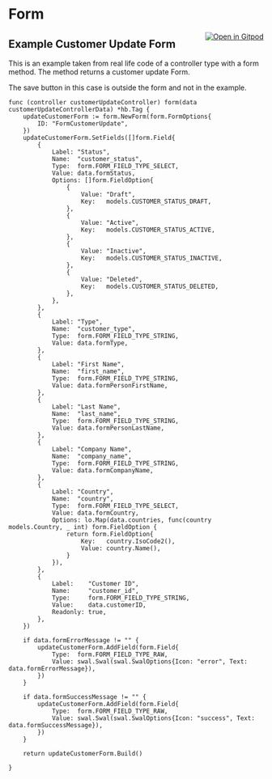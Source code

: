 # Form

<a href="https://gitpod.io/#https://github.com/gouniverse/form" target="_blank" style="float:right;"><img src="https://gitpod.io/button/open-in-gitpod.svg" alt="Open in Gitpod" loading="lazy"></a>

## Example Customer Update Form

This is an example taken from real life code of a controller type with a form method. The method returns a customer update Form.

The save button in this case is outside the form and not in the example.

```
func (controller customerUpdateController) form(data customerUpdateControllerData) *hb.Tag {
	updateCustomerForm := form.NewForm(form.FormOptions{
		ID: "FormCustomerUpdate",
	})
	updateCustomerForm.SetFields([]form.Field{
		{
			Label: "Status",
			Name:  "customer_status",
			Type:  form.FORM_FIELD_TYPE_SELECT,
			Value: data.formStatus,
			Options: []form.FieldOption{
				{
					Value: "Draft",
					Key:   models.CUSTOMER_STATUS_DRAFT,
				},
				{
					Value: "Active",
					Key:   models.CUSTOMER_STATUS_ACTIVE,
				},
				{
					Value: "Inactive",
					Key:   models.CUSTOMER_STATUS_INACTIVE,
				},
				{
					Value: "Deleted",
					Key:   models.CUSTOMER_STATUS_DELETED,
				},
			},
		},
		{
			Label: "Type",
			Name:  "customer_type",
			Type:  form.FORM_FIELD_TYPE_STRING,
			Value: data.formType,
		},
		{
			Label: "First Name",
			Name:  "first_name",
			Type:  form.FORM_FIELD_TYPE_STRING,
			Value: data.formPersonFirstName,
		},
		{
			Label: "Last Name",
			Name:  "last_name",
			Type:  form.FORM_FIELD_TYPE_STRING,
			Value: data.formPersonLastName,
		},
		{
			Label: "Company Name",
			Name:  "company_name",
			Type:  form.FORM_FIELD_TYPE_STRING,
			Value: data.formCompanyName,
		},
		{
			Label: "Country",
			Name:  "country",
			Type:  form.FORM_FIELD_TYPE_SELECT,
			Value: data.formCountry,
			Options: lo.Map(data.countries, func(country models.Country, _ int) form.FieldOption {
				return form.FieldOption{
					Key:   country.IsoCode2(),
					Value: country.Name(),
				}
			}),
		},
		{
			Label:    "Customer ID",
			Name:     "customer_id",
			Type:     form.FORM_FIELD_TYPE_STRING,
			Value:    data.customerID,
			Readonly: true,
		},
	})

	if data.formErrorMessage != "" {
		updateCustomerForm.AddField(form.Field{
			Type:  form.FORM_FIELD_TYPE_RAW,
			Value: swal.Swal(swal.SwalOptions{Icon: "error", Text: data.formErrorMessage}),
		})
	}

	if data.formSuccessMessage != "" {
		updateCustomerForm.AddField(form.Field{
			Type:  form.FORM_FIELD_TYPE_RAW,
			Value: swal.Swal(swal.SwalOptions{Icon: "success", Text: data.formSuccessMessage}),
		})
	}

	return updateCustomerForm.Build()

}
```
